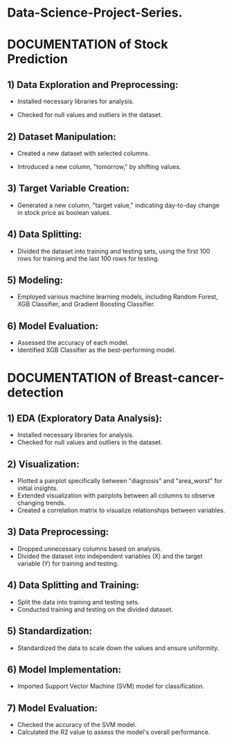 # Data-Science-Project-Series.
# DOCUMENTATION of Stock Prediction

## 1) Data Exploration and Preprocessing:

* Installed necessary libraries for analysis.

* Checked for null values and outliers in the dataset.



## 2) Dataset Manipulation:


* Created a new dataset with selected columns.

* Introduced a new column, "tomorrow," by shifting 
  values.










## 3) Target Variable Creation:


* Generated a new column, "target value," indicating 
  day-to-day change in stock price as boolean values.






## 4) Data Splitting:

* Divided the dataset into training and testing sets, 
  using the first 100 rows for training and the last 100 rows for testing.





## 5) Modeling:

* Employed various machine learning models, including 
  Random Forest, XGB Classifier, and Gradient Boosting Classifier.





## 6) Model Evaluation:

* Assessed the accuracy of each model.
* Identified XGB Classifier as the best-performing 
   model.






# DOCUMENTATION of Breast-cancer-detection




## 1) EDA (Exploratory Data Analysis):

*  Installed necessary libraries for analysis.
*  Checked for null values and outliers in the dataset.




## 2) Visualization:

* Plotted a pairplot specifically between "diagnosis" 
  and "area_worst" for initial insights.
* Extended visualization with pairplots between all 
  columns to observe changing trends.
* Created a correlation matrix to visualize 
  relationships between variables.


## 3) Data Preprocessing:

* Dropped unnecessary columns based on analysis.
* Divided the dataset into independent variables (X) and the target variable (Y) for training and testing.



## 4) Data Splitting and Training:

* Split the data into training and testing sets.
* Conducted training and testing on the divided        dataset.



## 5) Standardization:

* Standardized the data to scale down the values and ensure uniformity.


## 6) Model Implementation:

* Imported Support Vector Machine (SVM) model for classification.

## 7) Model Evaluation:

* Checked the accuracy of the SVM model.
* Calculated the R2 value to assess the model's overall performance.


